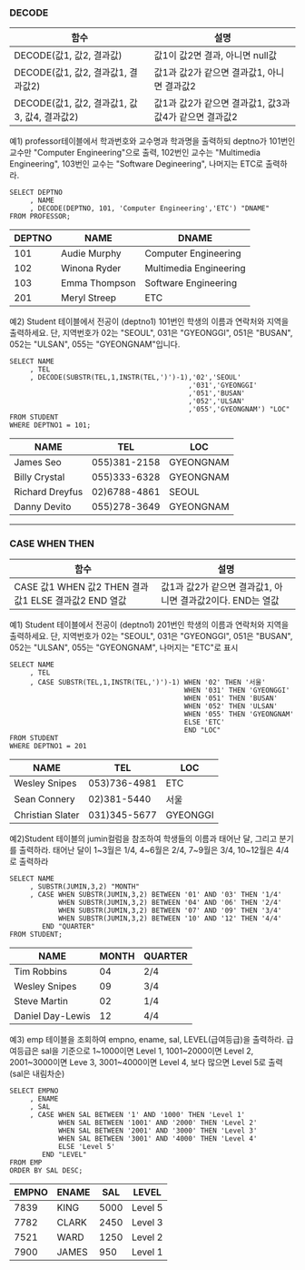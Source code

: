 
### DECODE
함수 | 설명
--|--
DECODE(값1, 값2, 결과값) | 값1이 값2면 결과, 아니면 null값
DECODE(값1, 값2, 결과값1, 결과값2) | 값1과 값2가 같으면 결과값1, 아니면 결과값2 
DECODE(값1, 값2, 결과값1, 값3, 값4, 결과값2) | 값1과 값2가 같으면 결과값1, 값3과 값4가 같으면 결과값2

예1) professor테이블에서 학과번호와 교수명과 학과명을 출력하되 deptno가 101번인 교수만 "Computer Engineering"으로 출력, 102번인 교수는 "Multimedia Engineering", 103번인 교수는 "Software Degineering", 나머지는 ETC로 출력하라.
```
SELECT DEPTNO
     , NAME
     , DECODE(DEPTNO, 101, 'Computer Engineering','ETC') "DNAME"
FROM PROFESSOR;
```
DEPTNO | NAME | DNAME
--|--|--
101	|Audie Murphy	|Computer Engineering
102	|Winona Ryder	| Multimedia Engineering
103	|Emma Thompson	| Software Engineering
201	|Meryl Streep	|ETC


예2) Student 테이블에서 전공이 (deptno1) 101번인 학생의 이름과 연락처와 지역을 출력하세요. 단, 지역번호가 02는 "SEOUL", 031은 "GYEONGGI", 051은 "BUSAN", 052는 "ULSAN", 055는 "GYEONGNAM"입니다.
```
SELECT NAME
     , TEL
     , DECODE(SUBSTR(TEL,1,INSTR(TEL,')')-1),'02','SEOUL'
                                            ,'031','GYEONGGI'
                                            ,'051','BUSAN'
                                            ,'052','ULSAN'
                                            ,'055','GYEONGNAM') "LOC"
FROM STUDENT
WHERE DEPTNO1 = 101;
```
NAME | TEL | LOC
--|--|--
James Seo	|055)381-2158	|GYEONGNAM
Billy Crystal	|055)333-6328	|GYEONGNAM
Richard Dreyfus	|02)6788-4861	|SEOUL
Danny Devito	|055)278-3649	|GYEONGNAM

---

### CASE WHEN THEN
함수 | 설명 
--|--
CASE 값1 WHEN 값2 THEN 결과값1 ELSE 결과값2 END 열값 | 값1과 값2가 같으면 결과값1, 아니면 결과값2이다. END는 열값

예1) Student 테이블에서 전공이 (deptno1) 201번인 학생의 이름과 연락처와 지역을 출력하세요. 단, 지역번호가 02는 "SEOUL", 031은 "GYEONGGI", 051은 "BUSAN", 052는 "ULSAN", 055는 "GYEONGNAM", 나머지는 "ETC"로 표시

```
SELECT NAME
     , TEL
     , CASE SUBSTR(TEL,1,INSTR(TEL,')')-1) WHEN '02' THEN '서울' 
                                           WHEN '031' THEN 'GYEONGGI' 
                                           WHEN '051' THEN 'BUSAN' 
                                           WHEN '052' THEN 'ULSAN'
                                           WHEN '055' THEN 'GYEONGNAM'
                                           ELSE 'ETC'
                                           END "LOC"
FROM STUDENT
WHERE DEPTNO1 = 201
```
NAME | TEL | LOC
--|--|--
Wesley Snipes	|053)736-4981	|ETC
Sean Connery	|02)381-5440	|서울
Christian Slater	|031)345-5677	|GYEONGGI

예2)Student 테이블의 jumin컬럼을 참조하여 학생들의 이름과 태어난 달, 그리고 분기를 출력하라. 태어난 달이 1~3월은 1/4, 4~6월은 2/4, 7~9월은 3/4, 10~12월은 4/4로 출력하라
```
SELECT NAME
     , SUBSTR(JUMIN,3,2) "MONTH"
     , CASE WHEN SUBSTR(JUMIN,3,2) BETWEEN '01' AND '03' THEN '1/4'
            WHEN SUBSTR(JUMIN,3,2) BETWEEN '04' AND '06' THEN '2/4'
            WHEN SUBSTR(JUMIN,3,2) BETWEEN '07' AND '09' THEN '3/4'
            WHEN SUBSTR(JUMIN,3,2) BETWEEN '10' AND '12' THEN '4/4'
        END "QUARTER"
FROM STUDENT;
```
NAME | MONTH | QUARTER
--|--|--
Tim Robbins	|04	|2/4
Wesley Snipes	|09	|3/4
Steve Martin	|02	|1/4
Daniel Day-Lewis	|12	|4/4

예3) emp 테이블을 조회하여 empno, ename, sal, LEVEL(급여등급)을 출력하라. 급여등급은 sal을 기준으로 1~1000이면 Level 1, 1001~2000이면 Level 2, 2001~3000이면 Leve 3, 3001~4000이면 Level 4, 보다 많으면 Level 5로 출력(sal은 내림차순)
```
SELECT EMPNO
     , ENAME
     , SAL
     , CASE WHEN SAL BETWEEN '1' AND '1000' THEN 'Level 1'
            WHEN SAL BETWEEN '1001' AND '2000' THEN 'Level 2'
            WHEN SAL BETWEEN '2001' AND '3000' THEN 'Level 3'
            WHEN SAL BETWEEN '3001' AND '4000' THEN 'Level 4'
            ELSE 'Level 5'
        END "LEVEL"
FROM EMP
ORDER BY SAL DESC;
```
EMPNO | ENAME | SAL | LEVEL
--|--|--|--
7839	|KING	|5000	|Level 5
7782	|CLARK	|2450	|Level 3
7521	|WARD	|1250	|Level 2
7900	|JAMES	|950	|Level 1
